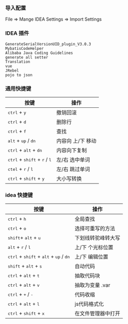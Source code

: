 
###	导入配置 
File => Mange IDEA Settings => Import Settings

###	 IDEA 插件
```
GenerateSerialVersionUID_plugin_V3.0.3   
MybatisCodeHelper   
Alibaba Java Coding Guidelines   
generate all setter   
Translation   
vue   
JRebel   
pojo to json   
```

###	通用快捷键
|  按键   | 操作  |
|  ----  | ----  |
|<kbd>ctrl</kbd> + <kbd>y</kbd>				    |撤销回滚|
|<kbd>ctrl</kbd> + <kbd>d</kbd>				    |删除行|
|<kbd>ctrl</kbd> + <kbd>f</kbd>				    |查找|
|<kbd>alt</kbd> + <kbd>up</kbd> / <kbd>dn</kbd>			    |内容向 上/下 移动|
|<kbd>ctrl</kbd> + <kbd>alt</kbd> + <kbd>dn</kbd>			    |内容向下复制|
|<kbd>ctrl</kbd> + <kbd>shift</kbd> + <kbd>r</kbd> / <kbd>l</kbd>		    |左/右 选中单词|
|<kbd>ctel</kbd> + <kbd>r</kbd> / <kbd>l</kbd>			    |左/右 跳过单词|
|<kbd>ctrl</kbd> + <kbd>shift</kbd> + <kbd>y</kbd>		    |大小写转换||

###	idea 快捷键
|   按键  |   操作 |
| ---- | ---- |
|<kbd>ctrl</kbd> + <kbd>h</kbd> 				    |全局查找|
|<kbd>ctrl</kbd> + <kbd>o</kbd> 				    |选择可重写的方法|
|<kbd>shift</kbd>+ <kbd>alt</kbd> + <kbd>u</kbd>			    |下划线转驼峰转大写   |插件CamelCase|
|<kbd>alt</kbd> + <kbd>r</kbd> / <kbd>l</kbd>			    	|上/下 个光标位置|
|<kbd>ctrl</kbd> + <kbd>shift</kbd> + <kbd>alt</kbd> + <kbd>up</kbd> / <kbd>dn</kbd>    |上/下 编辑位置|
|<kbd>shift</kbd> + <kbd>alt</kbd> + <kbd>s</kbd>			    |自动代码|
|<kbd>ctrl</kbd> + <kbd>alt</kbd> + <kbd>t</kbd>			    |抽取代码块|
|<kbd>ctrl</kbd> + <kbd>alt</kbd> + <kbd>v</kbd>			    |抽取为变量  .var|
|<kbd>ctrl</kbd> + <kbd>+</kbd> / <kbd>-</kbd> 		    	|代码收缩|
|<kbd>ctrl</kbd> + <kbd>alt</kbd> + <kbd>l</kbd>              |js代码格式化|
|<kbd>ctrl</kbd> + <kbd>shift</kbd> + <kbd>x</kbd>              |在文件管理器中打开|
